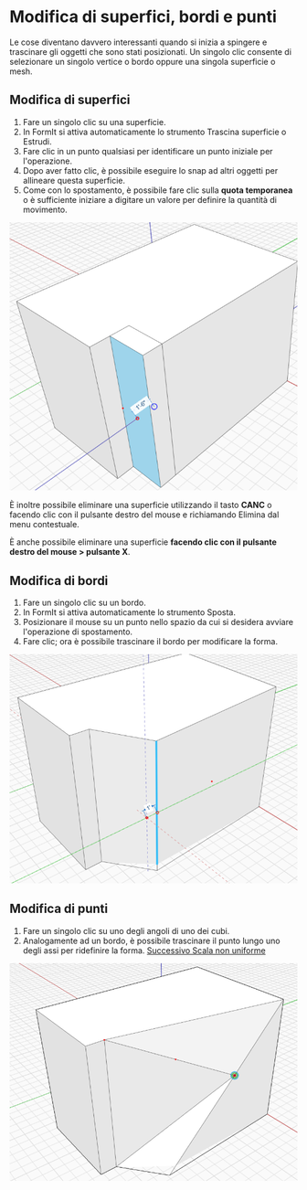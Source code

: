 # Modifica di superfici, bordi e punti

Le cose diventano davvero interessanti quando si inizia a spingere e trascinare gli oggetti che sono stati posizionati. Un singolo clic consente di selezionare un singolo vertice o bordo oppure una singola superficie o mesh.

## Modifica di superfici

1. Fare un singolo clic su una superficie.
2. In FormIt si attiva automaticamente lo strumento Trascina superficie o Estrudi.
3. Fare clic in un punto qualsiasi per identificare un punto iniziale per l'operazione.
4. Dopo aver fatto clic, è possibile eseguire lo snap ad altri oggetti per allineare questa superficie.
5. Come con lo spostamento, è possibile fare clic sulla **quota temporanea** o è sufficiente iniziare a digitare un valore per definire la quantità di movimento.

![](../.gitbook/assets/modify.png)

È inoltre possibile eliminare una superficie utilizzando il tasto **CANC** o facendo clic con il pulsante destro del mouse e richiamando Elimina dal menu contestuale.

È anche possibile eliminare una superficie **facendo clic con il pulsante destro del mouse > pulsante X**.

## Modifica di bordi

1. Fare un singolo clic su un bordo.
2. In FormIt si attiva automaticamente lo strumento Sposta.
3. Posizionare il mouse su un punto nello spazio da cui si desidera avviare l'operazione di spostamento.
4. Fare clic; ora è possibile trascinare il bordo per modificare la forma.

![](../.gitbook/assets/modify2.png)

## Modifica di punti

1. Fare un singolo clic su uno degli angoli di uno dei cubi.
2. Analogamente ad un bordo, è possibile trascinare il punto lungo uno degli assi per ridefinire la forma. [Successivo Scala non uniforme](non-uniform-scale.md)

![](<../.gitbook/assets/modify3 (1) (1).png>)
